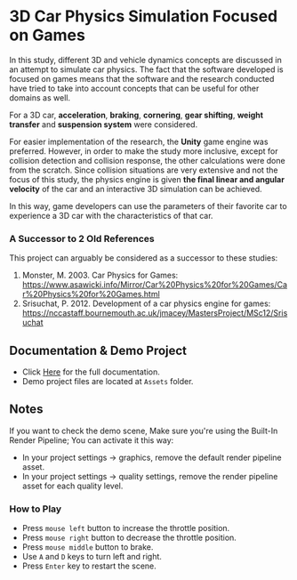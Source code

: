 # 3D Car Physics Simulation Focused on Games
In this study, different 3D and vehicle dynamics concepts are discussed in an attempt to simulate car physics. The fact that the software developed is focused on games means that the software and the research conducted have tried to take into account concepts that can be useful for other domains as well.

For a 3D car, **acceleration**, **braking**, **cornering**, **gear shifting**, **weight transfer** and **suspension system** were considered.

For easier implementation of the research, the **Unity** game engine was preferred. However, in order to make the study more inclusive, except for collision detection and collision response, the other calculations were done from the scratch. Since collision situations are very extensive and not the focus of this study, the physics engine is given **the final linear and angular velocity** of the car and an interactive 3D simulation can be achieved.

In this way, game developers can use the parameters of their favorite car to experience a 3D car with the characteristics of that car.

### A Successor to 2 Old References
This project can arguably be considered as a successor to these studies:
1. Monster, M. 2003. Car Physics for Games: https://www.asawicki.info/Mirror/Car%20Physics%20for%20Games/Car%20Physics%20for%20Games.html
2. Srisuchat, P. 2012. Development of a car physics engine for games: https://nccastaff.bournemouth.ac.uk/jmacey/MastersProject/MSc12/Srisuchat

## Documentation & Demo Project
* Click [Here](/3D_Car_Physics_Simulation_Focused_on_Games.pdf) for the full documentation.
* Demo project files are located at `Assets` folder.

## Notes
If you want to check the demo scene, Make sure you're using the Built-In Render Pipeline; You can activate it this way:
* In your project settings → graphics, remove the default render pipeline asset.
* In your project settings → quality settings, remove the render pipeline asset for each quality level.

### How to Play
* Press `mouse left` button to increase the throttle position.
* Press `mouse right` button to decrease the throttle position.
* Press `mouse middle` button to brake.
* Use `A` and `D` keys to turn left and right.
* Press `Enter` key to restart the scene.
